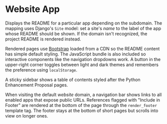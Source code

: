 # Website App

Displays the README for a particular app depending on the subdomain.
The mapping uses Django's `Site` model: set a site's *name* to the
label of the app whose README should be shown. If the domain isn't
recognized, the project README is rendered instead.

Rendered pages use [Bootstrap](https://getbootstrap.com/) loaded from a CDN so
the README content has simple default styling. The JavaScript bundle is also
included so interactive components like the navigation dropdowns work. A button
in the upper-right corner toggles between light and dark themes and remembers
the preference using `localStorage`.

A sticky sidebar shows a table of contents styled after the Python Enhancement
Proposal pages.

When visiting the default *website* domain, a navigation bar shows links to all
enabled apps that expose public URLs. References flagged with "Include in Footer"
are rendered at the bottom of the page through the `render_footer` template tag.
The footer stays at the bottom of short pages but scrolls into view on longer ones.
